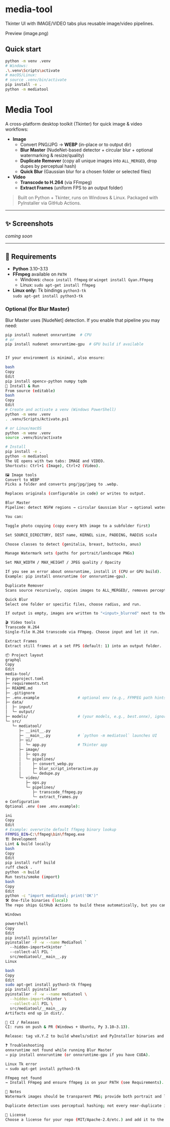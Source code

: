 
# media-tool

Tkinter UI with IMAGE/VIDEO tabs plus reusable image/video pipelines.

Preview (image.png)

## Quick start
```bash
python -m venv .venv
# Windows:
.\.venv\Scripts\activate
# macOS/Linux:
# source .venv/bin/activate
pip install -e .
python -m mediatool
```



# Media Tool

A cross-platform desktop toolkit (Tkinter) for quick image & video workflows:

- **Image**
  - Convert PNG/JPG → **WEBP** (in-place or to output dir)
  - **Blur Master** (NudeNet-based detector + circular blur + optional watermarking & resize/quality)
  - **Duplicate Remover** (copy all unique images into `ALL_MERGED`, drop dupes by perceptual hash)
  - **Quick Blur** (Gaussian blur for a chosen folder or selected files)
- **Video**
  - **Transcode to H.264** (via FFmpeg)
  - **Extract Frames** (uniform FPS to an output folder)

> Built on Python + Tkinter, runs on Windows & Linux. Packaged with PyInstaller via GitHub Actions.

---

## ✨ Screenshots
_coming soon_

---

## 🧰 Requirements

- **Python** 3.10–3.13
- **FFmpeg** available on `PATH`
  - Windows: `choco install ffmpeg` or `winget install Gyan.FFmpeg`
  - Linux: `sudo apt-get install ffmpeg`
- **Linux only:** Tk bindings `python3-tk`  
  `sudo apt-get install python3-tk`

### Optional (for Blur Master)
Blur Master uses [NudeNet] detection. If you enable that pipeline you may need:

```bash
pip install nudenet onnxruntime  # CPU
# or
pip install nudenet onnxruntime-gpu  # GPU build if available


If your environment is minimal, also ensure:

bash
Copy
Edit
pip install opencv-python numpy tqdm
🚀 Install & Run
From source (editable)
bash
Copy
Edit
# Create and activate a venv (Windows PowerShell)
python -m venv .venv
. .venv/Scripts/Activate.ps1

# or Linux/macOS
python -m venv .venv
source .venv/bin/activate

# Install
pip install -e .
python -m mediatool
The UI opens with two tabs: IMAGE and VIDEO.
Shortcuts: Ctrl+1 (Image), Ctrl+2 (Video).

🖼️ Image tools
Convert to WEBP
Picks a folder and converts png/jpg/jpeg to .webp.

Replaces originals (configurable in code) or writes to output.

Blur Master
Pipeline: detect NSFW regions → circular Gaussian blur → optional watermark → resize & quality.

You can:

Toggle photo copying (copy every Nth image to a subfolder first)

Set SOURCE_DIRECTORY, DEST name, KERNEL size, PADDING, RADIUS scale

Choose classes to detect (genitalia, breast, buttocks, anus)

Manage Watermark sets (paths for portrait/landscape PNGs)

Set MAX_WIDTH / MAX_HEIGHT / JPEG quality / Opacity

If you see an error about onnxruntime, install it (CPU or GPU build).
Example: pip install onnxruntime (or onnxruntime-gpu).

Duplicate Remover
Scans source recursively, copies images to ALL_MERGED/, removes perceptual duplicates using imagehash.

Quick Blur
Select one folder or specific files, choose radius, and run.

If output is empty, images are written to "<input>_blurred" next to the input.

🎬 Video tools
Transcode H.264
Single-file H.264 transcode via FFmpeg. Choose input and let it run.

Extract Frames
Extract still frames at a set FPS (default: 1) into an output folder.

📦 Project layout
graphql
Copy
Edit
media-tool/
├─ pyproject.toml
├─ requirements.txt
├─ README.md
├─ .gitignore
├─ .env.example                 # optional env (e.g., FFMPEG path hints)
├─ data/
│  ├─ input/
│  └─ output/
├─ models/                      # (your models, e.g., best.onnx), ignored in git
└─ src/
   └─ mediatool/
      ├─ __init__.py
      ├─ __main__.py            # `python -m mediatool` launches UI
      ├─ ui/
      │  └─ app.py              # Tkinter app
      ├─ image/
      │  ├─ ops.py
      │  └─ pipelines/
      │     ├─ convert_webp.py
      │     ├─ blur_script_interactive.py
      │     └─ dedupe.py
      └─ video/
         ├─ ops.py
         └─ pipelines/
            ├─ transcode_ffmpeg.py
            └─ extract_frames.py
⚙️ Configuration
Optional .env (see .env.example):

ini
Copy
Edit
# Example: overwrite default ffmpeg binary lookup
FFMPEG_BIN=C:\ffmpeg\bin\ffmpeg.exe
🏗️ Development
Lint & build locally
bash
Copy
Edit
pip install ruff build
ruff check .
python -m build
Run tests/smoke (import)
bash
Copy
Edit
python -c "import mediatool; print('OK')"
🛠️ One-file binaries (local)
The repo ships GitHub Actions to build these automatically, but you can build locally too.

Windows

powershell
Copy
Edit
pip install pyinstaller
pyinstaller -F -w --name MediaTool `
  --hidden-import=tkinter `
  --collect-all PIL `
  src/mediatool/__main__.py
Linux

bash
Copy
Edit
sudo apt-get install python3-tk ffmpeg
pip install pyinstaller
pyinstaller -F -w --name mediatool \
  --hidden-import=tkinter \
  --collect-all PIL \
  src/mediatool/__main__.py
Artifacts end up in dist/.

🚥 CI / Releases
CI: runs on push & PR (Windows + Ubuntu, Py 3.10–3.13).

Release: tag vX.Y.Z to build wheels/sdist and PyInstaller binaries and upload them to GitHub Releases.

❓ Troubleshooting
onnxruntime not found while running Blur Master
→ pip install onnxruntime (or onnxruntime-gpu if you have CUDA).

Linux Tk error
→ sudo apt-get install python3-tk

FFmpeg not found
→ Install FFmpeg and ensure ffmpeg is on your PATH (see Requirements).

💬 Notes
Watermark images should be transparent PNG; provide both portrait and landscape paths per set.

Duplicate detection uses perceptual hashing; not every near-duplicate is guaranteed to be caught, but it’s fast and robust for common cases.

📄 License
Choose a license for your repo (MIT/Apache-2.0/etc.) and add it to the repository.
